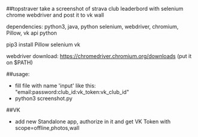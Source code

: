 ##topstraver
take a screenshot of strava club leaderbord with selenium chrome webdriver and post it to vk wall

dependencies: python3, java, python selenium, webdriver, chromium, Pillow, vk api python

pip3 install Pillow selenium vk

webdriver download: https://chromedriver.chromium.org/downloads
(put it on $PATH)

##usage: 
* fill file with name 'input' like this: "email:password:club\_id:vk\_token:vk\_club\_id"
* python3 screenshot.py

##VK
* add new Standalone app, authorize in it and get VK Token with scope=offline,photos,wall
